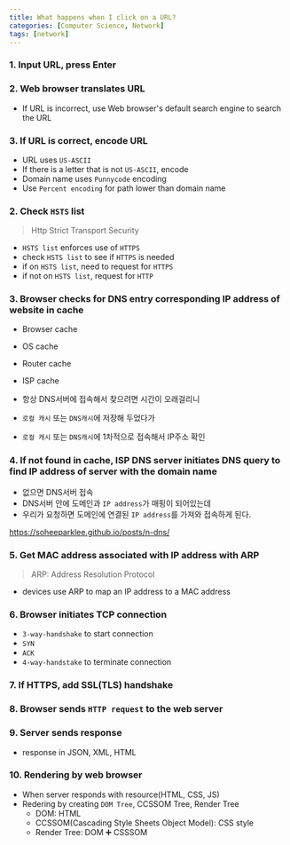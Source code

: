 ```yaml
---
title: What happens when I click on a URL?
categories: [Computer Science, Network]
tags: [network]
---
```


### 1. Input URL, press Enter

### 2. Web browser translates URL

- If URL is incorrect, use Web browser's default search engine to search the URL

### 3. If URL is correct, encode URL

- URL uses `US-ASCII`
- If there is a letter that is not `US-ASCII`, encode
- Domain name uses `Punnycode` encoding
- Use `Percent encoding` for path lower than domain name

### 2. Check `HSTS` list

> Http Strict Transport Security <br>

- `HSTS list` enforces use of `HTTPS`
- check `HSTS list` to see if `HTTPS` is needed
- if on `HSTS list`, need to request for `HTTPS`
- if not on `HSTS list`, request for `HTTP`

### 3. Browser checks for DNS entry corresponding IP address of website in cache

- Browser cache
- OS cache
- Router cache
- ISP cache

- 항상 DNS서버에 접속해서 찾으려면 시간이 오래걸리니 <br>
- `로컬 캐시` 또는 `DNS캐시`에 저장해 두었다가 <br>
- `로컬 캐시` 또는 `DNS캐시`에 1차적으로 접속해서 IP주소 확인 <br>

### 4. If not found in cache, ISP DNS server initiates DNS query to find IP address of server with the domain name

- 없으면 DNS서버 접속
- DNS서버 안에 도메인과 `IP address`가 매핑이 되어있는데
- 우리가 요청하면 도메인에 연결된 `IP address`를 가져와 접속하게 된다.

<https://soheeparklee.github.io/posts/n-dns/> <br>

### 5. Get MAC address associated with IP address with ARP

> ARP: Address Resolution Protocol <br>

- devices use ARP to map an IP address to a MAC address

### 6. Browser initiates TCP connection

- `3-way-handshake` to start connection
- `SYN`
- `ACK`
- `4-way-handstake` to terminate connection

### 7. If HTTPS, add SSL(TLS) handshake

### 8. Browser sends `HTTP request` to the web server

### 9. Server sends response

- response in JSON, XML, HTML

### 10. Rendering by web browser

- When server responds with resource(HTML, CSS, JS)
- Redering by creating `DOM Tree`, CCSSOM Tree, Render Tree
  - DOM: HTML
  - CCSSOM(Cascading Style Sheets Object Model): CSS style
  - Render Tree: DOM ➕ CSSSOM
